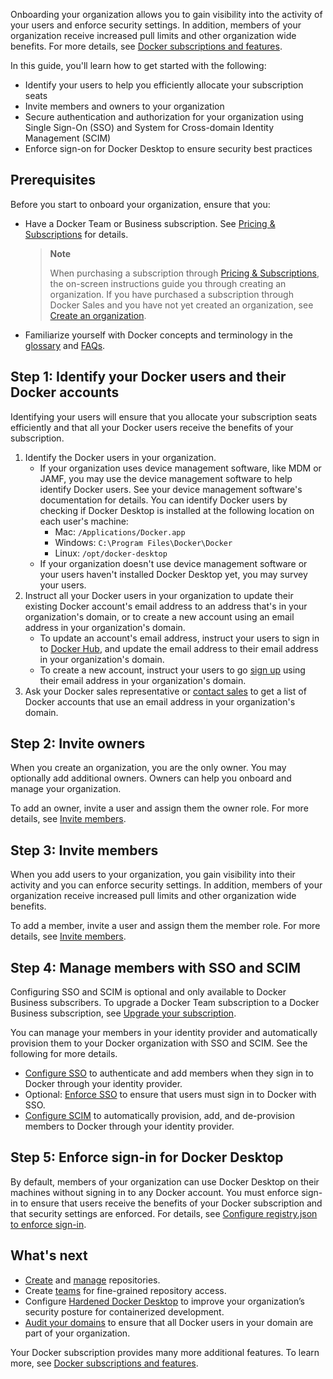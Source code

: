 Onboarding your organization allows you to gain visibility into the activity of your users and enforce security settings. In addition, members of your organization receive increased pull limits and other organization wide benefits. For more details, see [Docker subscriptions and features](/subscription/details/).

In this guide, you'll learn how to get started with the following:

- Identify your users to help you efficiently allocate your subscription seats
- Invite members and owners to your organization
- Secure authentication and authorization for your organization using Single Sign-On (SSO) and System for Cross-domain Identity Management (SCIM)
- Enforce sign-on for Docker Desktop to ensure security best practices

## Prerequisites

Before you start to onboard your organization, ensure that you:
- Have a Docker Team or Business subscription. See [Pricing & Subscriptions](https://www.docker.com/pricing/) for details.

  > **Note**
  >
  > When purchasing a subscription through [Pricing & Subscriptions](https://www.docker.com/pricing/), the on-screen instructions guide you through creating an organization. If you have purchased a subscription through Docker Sales and you have not yet created an organization, see [Create an organization](/admin/organization/orgs).

- Familiarize yourself with Docker concepts and terminology in the [glossary](/glossary/) and [FAQs](/faq/admin/general-faqs/).

## Step 1: Identify your Docker users and their Docker accounts

Identifying your users will ensure that you allocate your subscription seats efficiently and that all your Docker users receive the benefits of your subscription.

1. Identify the Docker users in your organization.
   - If your organization uses device management software, like MDM or JAMF, you may use the device management software to help identify Docker users. See your device management software's documentation for details. You can identify Docker users by checking if Docker Desktop is installed at the following location on each user's machine:
      - Mac: `/Applications/Docker.app`
      - Windows: `C:\Program Files\Docker\Docker`
      - Linux: `/opt/docker-desktop`
   - If your organization doesn't use device management software or your users haven't installed Docker Desktop yet, you may survey your users.
2. Instruct all your Docker users in your organization to update their existing Docker account's email address to an address that's in your organization's domain, or to create a new account using an email address in your organization's domain.
   - To update an account's email address, instruct your users to sign in to [Docker Hub](https://hub.docker.com), and update the email address to their email address in your organization's domain.
   - To create a new account, instruct your users to go [sign up](https://hub.docker.com/signup) using their email address in your organization's domain.
3. Ask your Docker sales representative or [contact sales](https://www.docker.com/pricing/contact-sales/) to get a list of Docker accounts that use an email address in your organization's domain.

## Step 2: Invite owners

When you create an organization, you are the only owner. You may optionally add additional owners. Owners can help you onboard and manage your organization.

To add an owner, invite a user and assign them the owner role. For more details, see [Invite members](/admin/organization/members/).

## Step 3: Invite members

When you add users to your organization, you gain visibility into their activity and you can enforce security settings. In addition, members of your organization receive increased pull limits and other organization wide benefits.

To add a member, invite a user and assign them the member role. For more details, see [Invite members](/admin/organization/members/).

## Step 4: Manage members with SSO and SCIM

Configuring SSO and SCIM is optional and only available to Docker Business subscribers. To upgrade a Docker Team subscription to a Docker Business subscription, see [Upgrade your subscription](/subscription/upgrade/).

You can manage your members in your identity provider and automatically provision them to your Docker organization with SSO and SCIM. See the following for more details.
   - [Configure SSO](/security/for-admins/single-sign-on/) to authenticate and add members when they sign in to Docker through your identity provider.
   - Optional: [Enforce SSO](/security/for-admins/single-sign-on/connect/#optional-enforce-sso) to ensure that users must sign in to Docker with SSO.
   - [Configure SCIM](/security/for-admins/provisioning/scim/) to automatically provision, add, and de-provision members to Docker through your identity provider.


## Step 5: Enforce sign-in for Docker Desktop

By default, members of your organization can use Docker Desktop on their machines without signing in to any Docker account. You must enforce sign-in to ensure that users receive the benefits of your Docker subscription and that security settings are enforced. For details, see [Configure registry.json to enforce sign-in](/docker-hub/configure-sign-in/).

## What's next

- [Create](/docker-hub/repos/create/) and [manage](/docker-hub/repos/) repositories.
- Create [teams](/admin/organization/manage-a-team/) for fine-grained repository access.
- Configure [Hardened Docker Desktop](/desktop/hardened-desktop/) to improve your organization’s security posture for containerized development.
- [Audit your domains](/docker-hub/domain-audit/) to ensure that all Docker users in your domain are part of your organization.

Your Docker subscription provides many more additional features. To learn more, see [Docker subscriptions and features](/subscription/details/).
